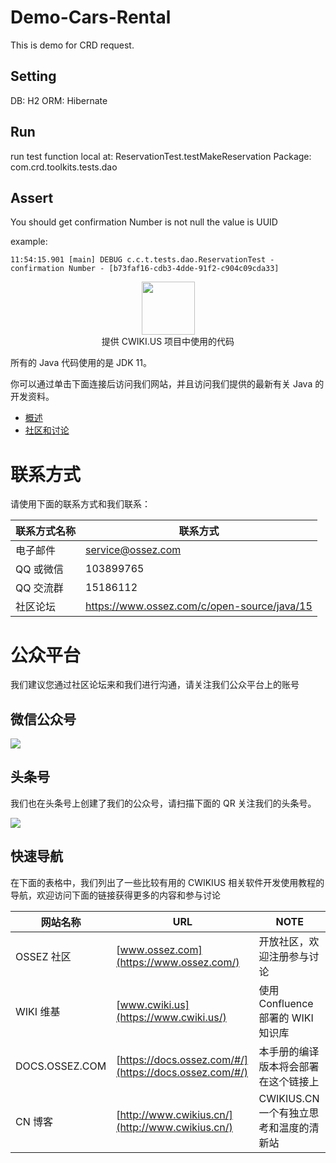 # Demo-Cars-Rental
This is demo for CRD request.

## Setting
DB: H2
ORM: Hibernate

## Run
run test function local at: ReservationTest.testMakeReservation
Package: com.crd.toolkits.tests.dao

## Assert
You should get confirmation Number is not null the value is UUID

example:

```shell
11:54:15.901 [main] DEBUG c.c.t.tests.dao.ReservationTest - confirmation Number - [b73faf16-cdb3-4dde-91f2-c904c09cda33]
```

<p align="center">
    <a href="https://github.com/honeymoose">
        <img height=85 src="https://avatars1.githubusercontent.com/u/45009982?s=200&v=4">
    </a>
    <br>提供 CWIKI.US 项目中使用的代码
</p>

所有的 Java 代码使用的是 JDK 11。

你可以通过单击下面连接后访问我们网站，并且访问我们提供的最新有关 Java 的开发资料。

* [概述](https://www.cwiki.us/pages/viewpage.action?pageId=37492282)
* [社区和讨论](https://www.ossez.com/c/open-source/java/15)

# 联系方式

请使用下面的联系方式和我们联系：

| 联系方式名称 | 联系方式                                          |
|--------|-----------------------------------------------|
| 电子邮件   | [service@ossez.com](mailto:service@ossez.com) |
| QQ 或微信 | 103899765                                     |
| QQ 交流群 | 15186112                                      |
| 社区论坛   | https://www.ossez.com/c/open-source/java/15   |

# 公众平台

我们建议您通过社区论坛来和我们进行沟通，请关注我们公众平台上的账号

## 微信公众号

![](https://cdn.ossez.com/img/cwikius/cwikius-qr-wechat-search-w400.png)

## 头条号

我们也在头条号上创建了我们的公众号，请扫描下面的 QR 关注我们的头条号。

![](https://cdn.ossez.com/img/cwikius/cwikus-qr-toutiao.png)

## 快速导航

在下面的表格中，我们列出了一些比较有用的 CWIKIUS 相关软件开发使用教程的导航，欢迎访问下面的链接获得更多的内容和参与讨论

| 网站名称           | URL                                                    | NOTE                       | 
|----------------|--------------------------------------------------------|----------------------------|
| OSSEZ 社区       | [www.ossez.com](https://www.ossez.com/)                | 开放社区，欢迎注册参与讨论              |
| WIKI 维基        | [www.cwiki.us](https://www.cwiki.us/)                  | 使用 Confluence 部署的 WIKI 知识库 |
| DOCS.OSSEZ.COM | [https://docs.ossez.com/#/](https://docs.ossez.com/#/) | 本手册的编译版本将会部署在这个链接上         |
| CN 博客          | [http://www.cwikius.cn/](http://www.cwikius.cn/)       | CWIKIUS.CN 一个有独立思考和温度的清新站  |

##